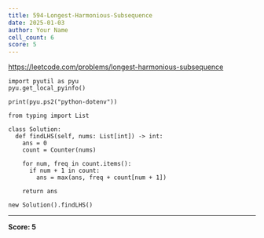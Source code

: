 ```yaml
---
title: 594-Longest-Harmonious-Subsequence
date: 2025-01-03
author: Your Name
cell_count: 6
score: 5
---
```


https://leetcode.com/problems/longest-harmonious-subsequence


```
import pyutil as pyu
pyu.get_local_pyinfo()
```


```
print(pyu.ps2("python-dotenv"))
```


```
from typing import List
```


```
class Solution:
  def findLHS(self, nums: List[int]) -> int:
    ans = 0
    count = Counter(nums)

    for num, freq in count.items():
      if num + 1 in count:
        ans = max(ans, freq + count[num + 1])

    return ans
```


```
new Solution().findLHS()
```


---
**Score: 5**